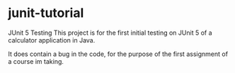 # junit-tutorial
JUnit 5 Testing
This project is for the first initial testing on JUnit 5 of a calculator application in Java.

It does contain a bug in the code, for the purpose of the first assignment of a course im taking.
